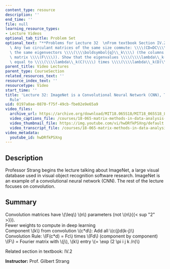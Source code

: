 ```yaml
---
content_type: resource
description: ''
end_time: ''
file: null
learning_resource_types:
- Lecture Videos
optional_tab_title: Problem Set
optional_text: "**Problems for Lecture 32  \nFrom textbook Section IV.2**\n\n4\\.\
  \ Any two circulant matrices of the same size commute: \\\\(CD=DC\\\\). They have\
  \ the same eigenvectors \\\\(\\\\boldsymbol{q}\\_k\\\\) (the columns of the Fourier\
  \ matrix \\\\(F\\\\)). Show that the eigenvalues \\\\(\\\\lambda\\_k(CD)\\\\) are\
  \ equal to \\\\(\\\\lambda\\_k(C)\\\\) times \\\\(\\\\lambda\\_k(D)\\\\)."
parent_title: Video Lectures
parent_type: CourseSection
related_resources_text: ''
resource_index_text: ''
resourcetype: Video
start_time: ''
title: 'Lecture 32: ImageNet is a Convolutional Neural Network (CNN), The Convolution
  Rule'
uid: 0197a0ae-0870-f75f-49cb-fbe02e9e65a9
video_files:
  archive_url: https://archive.org/download/MIT18.065S18/MIT18_065S18_Lecture32_300k.mp4
  video_captions_file: /courses/18-065-matrix-methods-in-data-analysis-signal-processing-and-machine-learning-spring-2018/bce815326359585daa637823cd6e6a46_hwDRfkPSXng.vtt
  video_thumbnail_file: https://img.youtube.com/vi/hwDRfkPSXng/default.jpg
  video_transcript_file: /courses/18-065-matrix-methods-in-data-analysis-signal-processing-and-machine-learning-spring-2018/f05ad51e5ee027dee95a998604e0dfdf_hwDRfkPSXng.pdf
video_metadata:
  youtube_id: hwDRfkPSXng
---
```


Description
-----------

Professor Strang begins the lecture talking about ImageNet, a large visual database used in visual object recognition software research. ImageNet is an example of a convolutional neural network (CNN). The rest of the lecture focuses on convolution.

Summary
-------

Convolution matrices have \\(\\leq\\) \\(n\\) parameters (not \\(n\\){{< sup "2" >}}).  
Fewer weights to compute in deep learning  
Component \\(k\\) from convolution \\(c\*d\\): Add all \\(c(j)d(k-j)\\)  
Convolution Rule: \\(F(c\*d) = Fc\\) times \\(Fd\\) (component by component)  
\\(F\\) = Fourier matrix with \\(j\\), \\(k\\) entry \\(= \\exp (2 \\pi i j k /n)\\)

Related section in textbook: IV.2

**Instructor:** Prof. Gilbert Strang